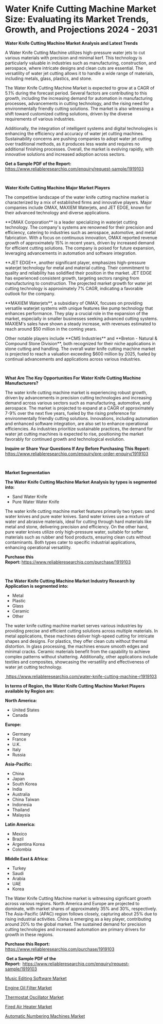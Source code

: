 <p><h1>Water Knife Cutting Machine Market Size: Evaluating its Market Trends, Growth, and Projections 2024 - 2031</h1></p><p><strong>Water Knife Cutting Machine Market Analysis and Latest Trends</strong></p>
<p><p>A Water Knife Cutting Machine utilizes high-pressure water jets to cut various materials with precision and minimal kerf. This technology is particularly valuable in industries such as manufacturing, construction, and aerospace, where intricate designs and clean cuts are essential. The versatility of water jet cutting allows it to handle a wide range of materials, including metals, glass, plastics, and stone.</p><p>The Water Knife Cutting Machine Market is expected to grow at a CAGR of 5.1% during the forecast period. Several factors are contributing to this growth, including the increasing demand for automation in manufacturing processes, advancements in cutting technology, and the rising need for environmentally friendly cutting solutions. The market is also witnessing a shift toward customized cutting solutions, driven by the diverse requirements of various industries. </p><p>Additionally, the integration of intelligent systems and digital technologies is enhancing the efficiency and accuracy of water jet cutting machines. Sustainability concerns are pushing companies to adopt water jet cutting over traditional methods, as it produces less waste and requires no additional finishing processes. Overall, the market is evolving rapidly, with innovative solutions and increased adoption across sectors.</p></p>
<p><strong>Get a Sample PDF of the Report:&nbsp;</strong> <a href="https://www.reliableresearchiq.com/enquiry/request-sample/1919103?utm_campaign=1257&utm_medium=2&utm_source=Github&utm_content=ia&utm_term=24102024&utm_id=water-knife-cutting-machine">https://www.reliableresearchiq.com/enquiry/request-sample/1919103</a></p>
<p>&nbsp;</p>
<p><strong>Water Knife Cutting Machine Major Market Players</strong></p>
<p><p>The competitive landscape of the water knife cutting machine market is characterized by a mix of established firms and innovative players. Major companies include OMAX, MAXIEM Waterjets, and JET EDGE, known for their advanced technology and diverse applications. </p><p>**OMAX Corporation** is a leader specializing in waterjet cutting technology. The company's systems are renowned for their precision and efficiency, catering to industries such as aerospace, automotive, and metal fabrication. With a focus on continuous innovation, OMAX reported revenue growth of approximately 15% in recent years, driven by increased demand for efficient cutting solutions. The company is poised for future expansion, leveraging advancements in automation and software integration.</p><p>**JET EDGE**, another significant player, emphasizes high-pressure waterjet technology for metal and material cutting. Their commitment to quality and reliability has solidified their position in the market. JET EDGE has experienced consistent growth, targeting sectors ranging from manufacturing to construction. The projected market growth for water jet cutting technology is approximately 7% CAGR, indicating a favorable outlook for the company.</p><p>**MAXIEM Waterjets**, a subsidiary of OMAX, focuses on providing versatile waterjet systems with unique features like pump technology that enhances performance. They play a crucial role in the expansion of the market, especially in smaller businesses seeking advanced cutting systems. MAXIEM's sales have shown a steady increase, with revenues estimated to reach around $50 million in the coming years.</p><p>Other notable players include **CMS Industries** and **Breton - Natural & Compound Stone Division**, both recognized for their niche applications in stone cutting and handling. The overall water knife cutting machine market is projected to reach a valuation exceeding $600 million by 2025, fueled by continual advancements and applications across various industries.</p></p>
<p>&nbsp;</p>
<p><strong>What Are The Key Opportunities For Water Knife Cutting Machine Manufacturers?</strong></p>
<p><p>The water knife cutting machine market is experiencing robust growth, driven by advancements in precision cutting technologies and increasing demand across various sectors such as manufacturing, automotive, and aerospace. The market is projected to expand at a CAGR of approximately 7-9% over the next five years, fueled by the rising preference for environmentally friendly cutting solutions. Innovations, including automation and enhanced software integration, are also set to enhance operational efficiencies. As industries prioritize sustainable practices, the demand for water jet cutting machines is expected to rise, positioning the market favorably for continued growth and technological evolution.</p></p>
<p><strong>Inquire or Share Your Questions If Any Before Purchasing This Report:</strong> <a href="https://www.reliableresearchiq.com/enquiry/pre-order-enquiry/1919103?utm_campaign=1257&utm_medium=2&utm_source=Github&utm_content=ia&utm_term=24102024&utm_id=water-knife-cutting-machine">https://www.reliableresearchiq.com/enquiry/pre-order-enquiry/1919103</a></p>
<p>&nbsp;</p>
<p><strong>Market Segmentation</strong></p>
<p><strong>The Water Knife Cutting Machine Market Analysis by types is segmented into:</strong></p>
<p><ul><li>Sand Water Knife</li><li>Pure Water Water Knife</li></ul></p>
<p><p>The water knife cutting machine market features primarily two types: sand water knives and pure water knives. Sand water knives use a mixture of water and abrasive materials, ideal for cutting through hard materials like metal and stone, delivering precision and efficiency. On the other hand, pure water knives utilize only high-pressure water, suitable for softer materials such as rubber and food products, ensuring clean cuts without contaminants. Both types cater to specific industrial applications, enhancing operational versatility.</p></p>
<p><strong>Purchase this Report:&nbsp;</strong><a href="https://www.reliableresearchiq.com/purchase/1919103?utm_campaign=1257&utm_medium=2&utm_source=Github&utm_content=ia&utm_term=24102024&utm_id=water-knife-cutting-machine">https://www.reliableresearchiq.com/purchase/1919103</a></p>
<p>&nbsp;</p>
<p><strong>The Water Knife Cutting Machine Market Industry Research by Application is segmented into:</strong></p>
<p><ul><li>Metal</li><li>Plastic</li><li>Glass</li><li>Ceramic</li><li>Other</li></ul></p>
<p><p>The water knife cutting machine market serves various industries by providing precise and efficient cutting solutions across multiple materials. In metal applications, these machines deliver high-speed cutting for intricate shapes and designs. For plastics, they offer clean cuts without thermal distortion. In glass processing, the machines ensure smooth edges and minimal cracks. Ceramic materials benefit from the capability to achieve complex patterns without shattering. Additionally, other applications include textiles and composites, showcasing the versatility and effectiveness of water jet cutting technology.</p></p>
<p><a href="https://www.reliableresearchiq.com/water-knife-cutting-machine-r1919103?utm_campaign=1257&utm_medium=2&utm_source=Github&utm_content=ia&utm_term=24102024&utm_id=water-knife-cutting-machine">&nbsp;https://www.reliableresearchiq.com/water-knife-cutting-machine-r1919103</a></p>
<p><strong>In terms of Region, the Water Knife Cutting Machine Market Players available by Region are:</strong></p>
<p>
    <p> <strong> North America: </strong>
        <ul>
            <li>United States</li>
            <li>Canada</li>
        </ul>
        </p> 
    <p> <strong> Europe: </strong>
        <ul>
            <li>Germany</li>
            <li>France</li>
            <li>U.K.</li>
            <li>Italy</li>
            <li>Russia</li>
        </ul>
        </p> 
    <p> <strong> Asia-Pacific: </strong>
        <ul>
            <li>China</li>
            <li>Japan</li>
            <li>South Korea</li>
            <li>India</li>
            <li>Australia</li>
            <li>China Taiwan</li>
            <li>Indonesia</li>
            <li>Thailand</li>
            <li>Malaysia</li>
        </ul>
        </p> 
    <p> <strong> Latin America: </strong>
        <ul>
            <li>Mexico</li>
            <li>Brazil</li>
            <li>Argentina Korea</li>
            <li>Colombia</li>
        </ul>
        </p> 
    <p> <strong> Middle East & Africa: </strong>
        <ul>
            <li>Turkey</li>
            <li>Saudi</li>
            <li>Arabia</li>
            <li>UAE</li>
            <li>Korea</li>
        </ul>
    </p>
    </p>
<p><p>The Water Knife Cutting Machine market is witnessing significant growth across various regions. North America and Europe are projected to dominate, with market shares of approximately 35% and 30%, respectively. The Asia-Pacific (APAC) region follows closely, capturing about 25% due to rising industrial activities. China is emerging as a key player, contributing around 20% to the global market. The sustained demand for precision cutting technologies and increased automation are primary drivers for growth in these regions.</p></p>
<p><strong>Purchase this Report: </strong><a href="https://www.reliableresearchiq.com/purchase/1919103?utm_campaign=1257&utm_medium=2&utm_source=Github&utm_content=ia&utm_term=24102024&utm_id=water-knife-cutting-machine">https://www.reliableresearchiq.com/purchase/1919103</a></p>
<p>&nbsp;<strong>Get a Sample PDF of the Report:&nbsp;&nbsp;</strong><a href="https://www.reliableresearchiq.com/enquiry/request-sample/1919103?utm_campaign=1257&utm_medium=2&utm_source=Github&utm_content=ia&utm_term=24102024&utm_id=water-knife-cutting-machine">https://www.reliableresearchiq.com/enquiry/request-sample/1919103</a></p>
<p><strong></strong></p>
<p><p><a href="https://www.linkedin.com/pulse/music-editing-software-market-pulse-128-expansion-blueprint-2024-2031-xogjc?utm_campaign=1257&utm_medium=2&utm_source=Github&utm_content=ia&utm_term=24102024&utm_id=water-knife-cutting-machine">Music Editing Software Market</a></p><p><a href="https://issuu.com/reportprime-2/docs/engine-oil-filter-market-size-2030._d6a12bb337df1c?utm_campaign=1257&utm_medium=2&utm_source=Github&utm_content=ia&utm_term=24102024&utm_id=water-knife-cutting-machine">Engine Oil Filter Market</a></p><p><a href="https://github.com/gabrielleq8bung/Market-Research-Report-List-1/blob/main/thermostat-oscillator-market.md?utm_campaign=1257&utm_medium=2&utm_source=Github&utm_content=ia&utm_term=24102024&utm_id=water-knife-cutting-machine">Thermostat Oscillator Market</a></p><p><a href="https://github.com/sogusofer/Market-Research-Report-List-1/blob/main/fired-air-heater-market.md?utm_campaign=1257&utm_medium=2&utm_source=Github&utm_content=ia&utm_term=24102024&utm_id=water-knife-cutting-machine">Fired Air Heater Market</a></p><p><a href="https://issuu.com/reportprime-2/docs/automatic-numbering-machines-market_b4900ae5f6713e?utm_campaign=1257&utm_medium=2&utm_source=Github&utm_content=ia&utm_term=24102024&utm_id=water-knife-cutting-machine">Automatic Numbering Machines Market</a></p></p>